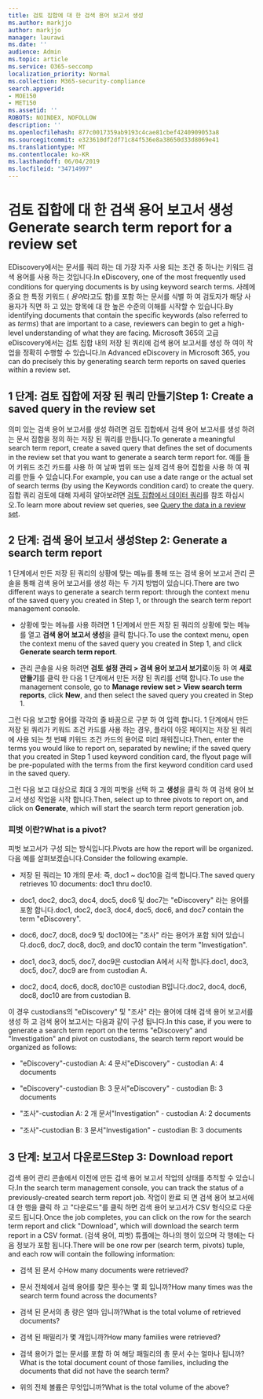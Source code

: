 ```yaml
---
title: 검토 집합에 대 한 검색 용어 보고서 생성
ms.author: markjjo
author: markjjo
manager: laurawi
ms.date: ''
audience: Admin
ms.topic: article
ms.service: O365-seccomp
localization_priority: Normal
ms.collection: M365-security-compliance
search.appverid:
- MOE150
- MET150
ms.assetid: ''
ROBOTS: NOINDEX, NOFOLLOW
description: ''
ms.openlocfilehash: 877c0017359ab9193c4cae81cbef4240909053a8
ms.sourcegitcommit: e323610df2df71c84f536e8a38650d33d8069e41
ms.translationtype: MT
ms.contentlocale: ko-KR
ms.lasthandoff: 06/04/2019
ms.locfileid: "34714997"
---
```

# <a name="generate-search-term-report-for-a-review-set"></a><span data-ttu-id="f9819-102">검토 집합에 대 한 검색 용어 보고서 생성</span><span class="sxs-lookup"><span data-stu-id="f9819-102">Generate search term report for a review set</span></span>

<span data-ttu-id="f9819-103">EDiscovery에서는 문서를 쿼리 하는 데 가장 자주 사용 되는 조건 중 하나는 키워드 검색 용어를 사용 하는 것입니다.</span><span class="sxs-lookup"><span data-stu-id="f9819-103">In eDiscovery, one of the most frequently used conditions for querying documents is by using keyword search terms.</span></span> <span data-ttu-id="f9819-104">사례에 중요 한 특정 키워드 ( *용어*라고도 함)를 포함 하는 문서를 식별 하 여 검토자가 해당 사용자가 직면 하 고 있는 항목에 대 한 높은 수준의 이해를 시작할 수 있습니다.</span><span class="sxs-lookup"><span data-stu-id="f9819-104">By identifying documents that contain the specific keywords (also referred to as *terms*) that are important to a case, reviewers can begin to get a high-level understanding of what they are facing.</span></span> <span data-ttu-id="f9819-105">Microsoft 365의 고급 eDiscovery에서는 검토 집합 내의 저장 된 쿼리에 검색 용어 보고서를 생성 하 여이 작업을 정확히 수행할 수 있습니다.</span><span class="sxs-lookup"><span data-stu-id="f9819-105">In Advanced eDiscovery in Microsoft 365, you can do precisely this by generating search term reports on saved queries within a review set.</span></span>

## <a name="step-1-create-a-saved-query-in-the-review-set"></a><span data-ttu-id="f9819-106">1 단계: 검토 집합에 저장 된 쿼리 만들기</span><span class="sxs-lookup"><span data-stu-id="f9819-106">Step 1: Create a saved query in the review set</span></span>

<span data-ttu-id="f9819-107">의미 있는 검색 용어 보고서를 생성 하려면 검토 집합에서 검색 용어 보고서를 생성 하려는 문서 집합을 정의 하는 저장 된 쿼리를 만듭니다.</span><span class="sxs-lookup"><span data-stu-id="f9819-107">To generate a meaningful search term report, create a saved query that defines the set of documents in the review set that you want to generate a search term report for.</span></span> <span data-ttu-id="f9819-108">예를 들어 키워드 조건 카드를 사용 하 여 날짜 범위 또는 실제 검색 용어 집합을 사용 하 여 쿼리를 만들 수 있습니다.</span><span class="sxs-lookup"><span data-stu-id="f9819-108">For example, you can use a date range or the actual set of search terms (by using the Keywords condition card) to create the query.</span></span> <span data-ttu-id="f9819-109">집합 쿼리 검토에 대해 자세히 알아보려면 [검토 집합에서 데이터 쿼리](review-set-search.md)를 참조 하십시오.</span><span class="sxs-lookup"><span data-stu-id="f9819-109">To learn more about review set queries, see [Query the data in a review set](review-set-search.md).</span></span>

## <a name="step-2-generate-a-search-term-report"></a><span data-ttu-id="f9819-110">2 단계: 검색 용어 보고서 생성</span><span class="sxs-lookup"><span data-stu-id="f9819-110">Step 2: Generate a search term report</span></span>

<span data-ttu-id="f9819-111">1 단계에서 만든 저장 된 쿼리의 상황에 맞는 메뉴를 통해 또는 검색 용어 보고서 관리 콘솔을 통해 검색 용어 보고서를 생성 하는 두 가지 방법이 있습니다.</span><span class="sxs-lookup"><span data-stu-id="f9819-111">There are two different ways to generate a search term report: through the context menu of the saved query you created in Step 1, or through the search term report management console.</span></span>

- <span data-ttu-id="f9819-112">상황에 맞는 메뉴를 사용 하려면 1 단계에서 만든 저장 된 쿼리의 상황에 맞는 메뉴를 열고 **검색 용어 보고서 생성**을 클릭 합니다.</span><span class="sxs-lookup"><span data-stu-id="f9819-112">To use the context menu, open the context menu of the saved query you created in Step 1, and click **Generate search term report**.</span></span>

- <span data-ttu-id="f9819-113">관리 콘솔을 사용 하려면 **검토 설정 관리 > 검색 용어 보고서 보기로**이동 하 여 **새로 만들기**를 클릭 한 다음 1 단계에서 만든 저장 된 쿼리를 선택 합니다.</span><span class="sxs-lookup"><span data-stu-id="f9819-113">To use the management console, go to **Manage review set > View search term reports**, click **New**, and then select the saved query you created in Step 1.</span></span>

<span data-ttu-id="f9819-114">그런 다음 보고할 용어를 각각의 줄 바꿈으로 구분 하 여 입력 합니다. 1 단계에서 만든 저장 된 쿼리가 키워드 조건 카드를 사용 하는 경우, 플라이 아웃 페이지는 저장 된 쿼리에 사용 되는 첫 번째 키워드 조건 카드의 용어로 미리 채워집니다.</span><span class="sxs-lookup"><span data-stu-id="f9819-114">Then, enter the terms you would like to report on, separated by newline; if the saved query that you created in Step 1 used keyword condition card, the flyout page will be pre-populated with the terms from the first keyword condition card used in the saved query.</span></span>

<span data-ttu-id="f9819-115">그런 다음 보고 대상으로 최대 3 개의 피벗을 선택 하 고 **생성**을 클릭 하 여 검색 용어 보고서 생성 작업을 시작 합니다.</span><span class="sxs-lookup"><span data-stu-id="f9819-115">Then, select up to three pivots to report on, and click on **Generate**, which will start the search term report generation job.</span></span>

### <a name="what-is-a-pivot"></a><span data-ttu-id="f9819-116">피벗 이란?</span><span class="sxs-lookup"><span data-stu-id="f9819-116">What is a pivot?</span></span>

<span data-ttu-id="f9819-117">피벗 보고서가 구성 되는 방식입니다.</span><span class="sxs-lookup"><span data-stu-id="f9819-117">Pivots are how the report will be organized.</span></span> <span data-ttu-id="f9819-118">다음 예를 살펴보겠습니다.</span><span class="sxs-lookup"><span data-stu-id="f9819-118">Consider the following example.</span></span>

- <span data-ttu-id="f9819-119">저장 된 쿼리는 10 개의 문서: 즉, doc1 ~ doc10을 검색 합니다.</span><span class="sxs-lookup"><span data-stu-id="f9819-119">The saved query retrieves 10 documents: doc1 thru doc10.</span></span>

- <span data-ttu-id="f9819-120">doc1, doc2, doc3, doc4, doc5, doc6 및 doc7는 "eDiscovery" 라는 용어를 포함 합니다.</span><span class="sxs-lookup"><span data-stu-id="f9819-120">doc1, doc2, doc3, doc4, doc5, doc6, and doc7 contain the term "eDiscovery".</span></span>

- <span data-ttu-id="f9819-121">doc6, doc7, doc8, doc9 및 doc10에는 "조사" 라는 용어가 포함 되어 있습니다.</span><span class="sxs-lookup"><span data-stu-id="f9819-121">doc6, doc7, doc8, doc9, and doc10 contain the term "Investigation".</span></span>

- <span data-ttu-id="f9819-122">doc1, doc3, doc5, doc7, doc9은 custodian A에서 시작 합니다.</span><span class="sxs-lookup"><span data-stu-id="f9819-122">doc1, doc3, doc5, doc7, doc9 are from custodian A.</span></span>

- <span data-ttu-id="f9819-123">doc2, doc4, doc6, doc8, doc10은 custodian B입니다.</span><span class="sxs-lookup"><span data-stu-id="f9819-123">doc2, doc4, doc6, doc8, doc10 are from custodian B.</span></span>

<span data-ttu-id="f9819-124">이 경우 custodians의 "eDiscovery" 및 "조사" 라는 용어에 대해 검색 용어 보고서를 생성 하 고 검색 용어 보고서는 다음과 같이 구성 됩니다.</span><span class="sxs-lookup"><span data-stu-id="f9819-124">In this case, if you were to generate a search term report on the terms "eDiscovery" and "Investigation" and pivot on custodians, the search term report would be organized as follows:</span></span>

- <span data-ttu-id="f9819-125">"eDiscovery"-custodian A: 4 문서</span><span class="sxs-lookup"><span data-stu-id="f9819-125">"eDiscovery" - custodian A: 4 documents</span></span>

- <span data-ttu-id="f9819-126">"eDiscovery"-custodian B: 3 문서</span><span class="sxs-lookup"><span data-stu-id="f9819-126">"eDiscovery" - custodian B: 3 documents</span></span>

- <span data-ttu-id="f9819-127">"조사"-custodian A: 2 개 문서</span><span class="sxs-lookup"><span data-stu-id="f9819-127">"Investigation" - custodian A: 2 documents</span></span>

- <span data-ttu-id="f9819-128">"조사"-custodian B: 3 문서</span><span class="sxs-lookup"><span data-stu-id="f9819-128">"Investigation" - custodian B: 3 documents</span></span>

## <a name="step-3-download-report"></a><span data-ttu-id="f9819-129">3 단계: 보고서 다운로드</span><span class="sxs-lookup"><span data-stu-id="f9819-129">Step 3: Download report</span></span>

<span data-ttu-id="f9819-130">검색 용어 관리 콘솔에서 이전에 만든 검색 용어 보고서 작업의 상태를 추적할 수 있습니다.</span><span class="sxs-lookup"><span data-stu-id="f9819-130">In the search term management console, you can track the status of a previously-created search term report job.</span></span> <span data-ttu-id="f9819-131">작업이 완료 되 면 검색 용어 보고서에 대 한 행을 클릭 하 고 "다운로드"를 클릭 하면 검색 용어 보고서가 CSV 형식으로 다운로드 됩니다.</span><span class="sxs-lookup"><span data-stu-id="f9819-131">Once the job completes, you can click on the row for the search term report and click "Download", which will download the search term report in a CSV format.</span></span> <span data-ttu-id="f9819-132">(검색 용어, 피벗) 튜플에는 하나의 행이 있으며 각 행에는 다음 정보가 포함 됩니다.</span><span class="sxs-lookup"><span data-stu-id="f9819-132">There will be one row per (search term, pivots) tuple, and each row will contain the following information:</span></span>

- <span data-ttu-id="f9819-133">검색 된 문서 수</span><span class="sxs-lookup"><span data-stu-id="f9819-133">How many documents were retrieved?</span></span>

- <span data-ttu-id="f9819-134">문서 전체에서 검색 용어를 찾은 횟수는 몇 회 입니까?</span><span class="sxs-lookup"><span data-stu-id="f9819-134">How many times was the search term found across the documents?</span></span>

- <span data-ttu-id="f9819-135">검색 된 문서의 총 량은 얼마 입니까?</span><span class="sxs-lookup"><span data-stu-id="f9819-135">What is the total volume of retrieved documents?</span></span>

- <span data-ttu-id="f9819-136">검색 된 패밀리가 몇 개입니까?</span><span class="sxs-lookup"><span data-stu-id="f9819-136">How many families were retrieved?</span></span>

- <span data-ttu-id="f9819-137">검색 용어가 없는 문서를 포함 하 여 해당 패밀리의 총 문서 수는 얼마나 됩니까?</span><span class="sxs-lookup"><span data-stu-id="f9819-137">What is the total document count of those families, including the documents that did not have the search term?</span></span>

- <span data-ttu-id="f9819-138">위의 전체 볼륨은 무엇입니까?</span><span class="sxs-lookup"><span data-stu-id="f9819-138">What is the total volume of the above?</span></span>